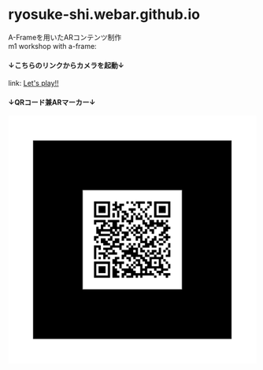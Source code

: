 # ryosuke-shi.webar.github.io
A-Frameを用いたARコンテンツ制作 <br>
m1 workshop with a-frame: 

#### ↓こちらのリンクからカメラを起動↓
link: 
[Let's play!!](https://ryosuke-shi.github.io/ryosuke-shi.webar.github.io/webar/ "Web AR")


#### ↓QRコード兼ARマーカー↓　
![AR-marker](https://github.com/ryosuke-shi/ryosuke-shi.webar.github.io/blob/main/pattern-urlQR.png?raw=true)
